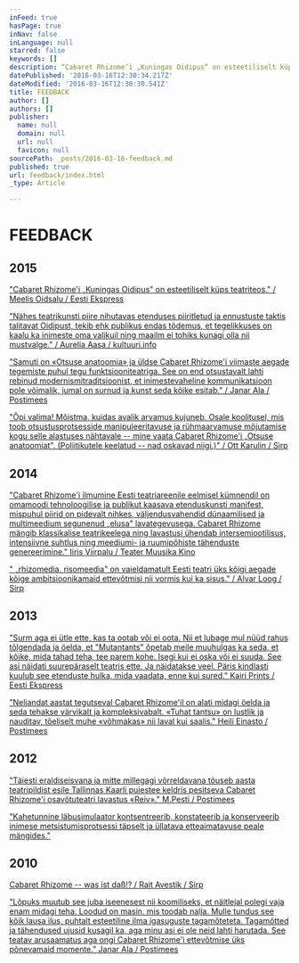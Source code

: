 ```yaml
---
inFeed: true
hasPage: true
inNav: false
inLanguage: null
starred: false
keywords: []
description: “Cabaret Rhizome’i „Kuningas Oidipus“ on esteetiliselt küps teatriteos.” / Meelis Oidsalu / Eesti Ekspress
datePublished: '2016-03-16T12:30:34.217Z'
dateModified: '2016-03-16T12:30:30.541Z'
title: FEEDBACK
author: []
authors: []
publisher:
  name: null
  domain: null
  url: null
  favicon: null
sourcePath: _posts/2016-03-16-feedback.md
published: true
url: feedback/index.html
_type: Article

---
```

# FEEDBACK

## 2015

["Cabaret Rhizome'i „Kuningas Oidipus" on esteetiliselt küps teatriteos." / Meelis Oidsalu / Eesti Ekspress][0]

["Nähes teatrikunsti piire nihutavas etenduses piiritletud ja ennustuste taktis talitavat Oidipust, tekib ehk publikus endas tõdemus, et tegelikkuses on kaalu ka inimeste oma valikuil ning maailm ei tohiks kunagi olla nii mustvalge." / Aurelia Aasa / kultuuri.info][1]

["Samuti on «Otsuse anatoomia» ja üldse Cabaret Rhizome'i viimaste aegade tegemiste puhul tegu funktsiooniteatriga. See on end otsustavalt lahti rebinud modernismitraditsioonist, et inimestevaheline kommunikatsioon pole võimalik, jumal on surnud ja kunst seda kõike esitab." / Janar Ala / Postimees][2]

["Õpi valima! Mõistma, kuidas avalik arvamus kujuneb. Osale koolitusel, mis toob otsustusprotsesside manipuleeritavuse ja rühmaarvamuse mõjutamise kogu selle alastuses nähtavale -- mine vaata Cabaret Rhizome'i „Otsuse anatoomiat". (Poliitikutele keelatud -- nad oskavad niigi.)" / Ott Karulin / Sirp][3]

## 2014

["Cabaret Rhizome'i ilmumine Eesti teatriareenile eelmisel kümnendil on omamoodi tehnoloogilise ja publikut kaasava etenduskunsti manifest, mispuhul piirid on pidevalt nihkes, väljendusvahendid dünaamilised ja multimeedium segunenud „elusa" lavategevusega. Cabaret Rhizome mängib klassikalise teatrikeelega ning lavastusi ühendab intersemiootilisus, intensiivne suhtlus ning meediumi- ja ruumipõhiste tähenduste genereerimine." Iiris Viirpalu / Teater Muusika Kino][4]

[" „rhizomedia. risomeedia" on vaieldamatult Eesti teatri üks kõigi aegade kõige ambitsioonikamaid ettevõtmisi nii vormis kui ka sisus." / Alvar Loog / Sirp][5]

## 2013

["Surm aga ei ütle ette, kas ta ootab või ei oota. Nii et lubage mul nüüd rahus tõlgendada ja öelda, et "Mutantants" õpetab meile muuhulgas ka seda, et kõike, mida tahad teha, tee parem kohe. Isegi kui ei oska või ei suuda. See asi näidati suurepäraselt teatris ette. Ja näidatakse veel. Päris kindlasti kuulub see etenduste hulka, mida vaadata, enne kui sured." Kairi Prints / Eesti Ekspress][6]

["Neljandat aastat tegutseval Cabaret Rhizome'il on alati midagi öelda ja seda tehakse värvikalt ja kompleksivabalt. «Tuhat tantsu» on lustlik ja nauditav, tõeliselt muhe «võhmakas» nii laval kui saalis." Heili Einasto / Postimees][7]

## 2012

["Täiesti eraldiseisvana ja mitte millegagi võrreldavana tõuseb aasta teatripildist esile Tallinnas Kaarli puiestee keldris pesitseva Cabaret Rhizome'i osavõtuteatri lavastus «Reiv»."  M.Pesti / Postimees][8]

["Kahetunnine läbusimulaator kontsentreerib, konstateerib ja konserveerib inimese metsistumisprotsessi täpselt ja üllatava etteaimatavuse peale mängides."][9]

## 2010

[Cabaret Rhizome -- was ist daß!? / Rait Avestik / Sirp ][10]

["Lõpuks muutub see juba iseenesest nii koomiliseks, et näitlejal polegi vaja enam midagi teha. Loodud on masin, mis toodab nalja. Mulle tundus see kõik lausa ilus, puhtalt esteetiline ilma igasuguste tagamõteteta. Tagamõtted ja tähendused ujusid kusagil ka, aga minu asi ei ole neid lahti harutada. See teatav arusaamatus aga ongi Cabaret Rhizome'i ettevõtmise üks põnevamaid momente." Janar Ala / Postimees][11]

[0]: http://ekspress.delfi.ee/areen/kompleksideta-oidipus?id=73197663
[1]: http://kultuur.info/blogi/blog/aurelia-aasa-raamistatud-inimene-piirideta-teatris/
[2]: http://kultuur.postimees.ee/3153883/teater-kui-pehme-kommunikatsioon
[3]: http://www.sirp.ee/s1-artiklid/teater/rosimanluse-katsepolugoon-valijatele/
[4]: https://leviolondingres.wordpress.com/2014/05/13/cabaret-rhizomei-risoomid/
[5]: http://www.sirp.ee/s1-artiklid/teater/digitaalse-olemise-talutav-kergus/
[6]: http://ekspress.delfi.ee/news/areen/enne-kui-sured-tantsi?id=65991484
[7]: http://kultuur.postimees.ee/1194714/tuhat-tantsu-enne-surma
[8]: http://arvamus.postimees.ee/1083534/teatri-aasta-2012-teatririndel-muutusteta
[9]: http://ekspress.delfi.ee/news/areen/luhiulevaade-maailma-asjust-teatris?id=64144675
[10]: http://www.sirp.ee/s1-artiklid/teater/cabaret-rhizome-was-ist-dass/
[11]: http://kultuur.postimees.ee/354663/tosiste-nagude-naljad-sonatus-teatris